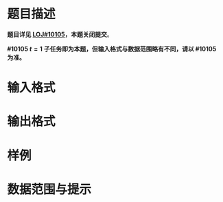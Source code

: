 
# 题目描述

**题目详见 [LOJ#10105](https://loj.ac/problem/10105)，本题关闭提交**。

**#10105 $t=1$ 子任务即为本题，但输入格式与数据范围略有不同，请以 #10105 为准。**

# 输入格式



# 输出格式



# 样例



# 数据范围与提示




